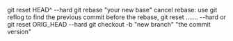 git reset HEAD^ --hard
git rebase "your new base"
cancel rebase: use git reflog to find the previous commit before the rebase,
git reset ....... --hard or  git reset ORIG_HEAD --hard
git checkout -b "new branch" "the commit version"
